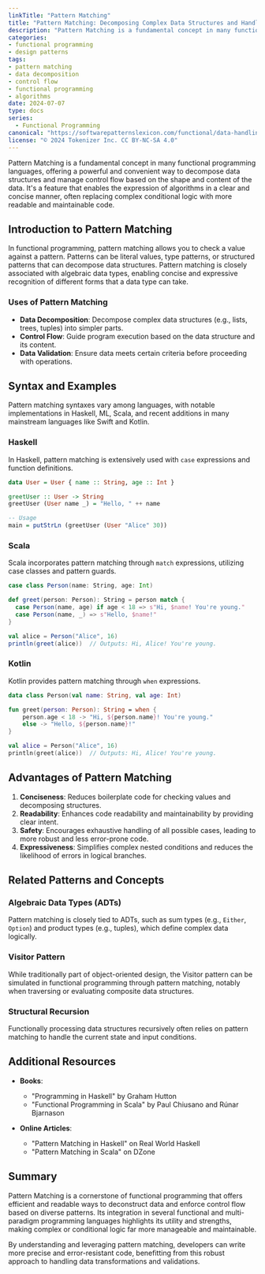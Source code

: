 ```yaml
---
linkTitle: "Pattern Matching"
title: "Pattern Matching: Decomposing Complex Data Structures and Handling Them Through Patterns"
description: "Pattern Matching is a fundamental concept in many functional programming languages, offering a powerful and convenient way to decompose data structures and manage control flow based on the shape and content of the data."
categories:
- functional programming
- design patterns
tags:
- pattern matching
- data decomposition
- control flow
- functional programming
- algorithms
date: 2024-07-07
type: docs
series:
  - Functional Programming
canonical: "https://softwarepatternslexicon.com/functional/data-handling-patterns/algebraic-data-types-(adt)/pattern-matching"
license: "© 2024 Tokenizer Inc. CC BY-NC-SA 4.0"
---
```



Pattern Matching is a fundamental concept in many functional programming languages, offering a powerful and convenient way to decompose data structures and manage control flow based on the shape and content of the data. It's a feature that enables the expression of algorithms in a clear and concise manner, often replacing complex conditional logic with more readable and maintainable code.

## Introduction to Pattern Matching

In functional programming, pattern matching allows you to check a value against a pattern. Patterns can be literal values, type patterns, or structured patterns that can decompose data structures. Pattern matching is closely associated with algebraic data types, enabling concise and expressive recognition of different forms that a data type can take.

### Uses of Pattern Matching

- **Data Decomposition**: Decompose complex data structures (e.g., lists, trees, tuples) into simpler parts.
- **Control Flow**: Guide program execution based on the data structure and its content.
- **Data Validation**: Ensure data meets certain criteria before proceeding with operations.

## Syntax and Examples

Pattern matching syntaxes vary among languages, with notable implementations in Haskell, ML, Scala, and recent additions in many mainstream languages like Swift and Kotlin.

### Haskell

In Haskell, pattern matching is extensively used with `case` expressions and function definitions.

```haskell
data User = User { name :: String, age :: Int }

greetUser :: User -> String
greetUser (User name _) = "Hello, " ++ name

-- Usage
main = putStrLn (greetUser (User "Alice" 30))
```

### Scala

Scala incorporates pattern matching through `match` expressions, utilizing case classes and pattern guards.

```scala
case class Person(name: String, age: Int)

def greet(person: Person): String = person match {
  case Person(name, age) if age < 18 => s"Hi, $name! You're young."
  case Person(name, _) => s"Hello, $name!"
}

val alice = Person("Alice", 16)
println(greet(alice))  // Outputs: Hi, Alice! You're young.
```

### Kotlin

Kotlin provides pattern matching through `when` expressions.

```kotlin
data class Person(val name: String, val age: Int)

fun greet(person: Person): String = when {
    person.age < 18 -> "Hi, ${person.name}! You're young."
    else -> "Hello, ${person.name}!"
}

val alice = Person("Alice", 16)
println(greet(alice))  // Outputs: Hi, Alice! You're young.
```

## Advantages of Pattern Matching

1. **Conciseness**: Reduces boilerplate code for checking values and decomposing structures.
2. **Readability**: Enhances code readability and maintainability by providing clear intent.
3. **Safety**: Encourages exhaustive handling of all possible cases, leading to more robust and less error-prone code.
4. **Expressiveness**: Simplifies complex nested conditions and reduces the likelihood of errors in logical branches.

## Related Patterns and Concepts

### Algebraic Data Types (ADTs)
Pattern matching is closely tied to ADTs, such as sum types (e.g., `Either`, `Option`) and product types (e.g., tuples), which define complex data logically.

### Visitor Pattern
While traditionally part of object-oriented design, the Visitor pattern can be simulated in functional programming through pattern matching, notably when traversing or evaluating composite data structures.

### Structural Recursion
Functionally processing data structures recursively often relies on pattern matching to handle the current state and input conditions.

## Additional Resources

- **Books**:
  - "Programming in Haskell" by Graham Hutton
  - "Functional Programming in Scala" by Paul Chiusano and Rúnar Bjarnason

- **Online Articles**:
  - "Pattern Matching in Haskell" on Real World Haskell
  - "Pattern Matching in Scala" on DZone

## Summary

Pattern Matching is a cornerstone of functional programming that offers efficient and readable ways to deconstruct data and enforce control flow based on diverse patterns. Its integration in several functional and multi-paradigm programming languages highlights its utility and strengths, making complex or conditional logic far more manageable and maintainable.

By understanding and leveraging pattern matching, developers can write more precise and error-resistant code, benefitting from this robust approach to handling data transformations and validations.
